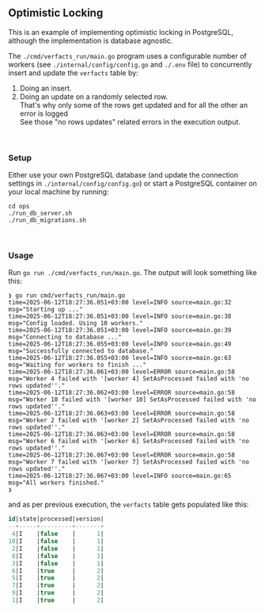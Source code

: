 ## Optimistic Locking

This is an example of implementing optimistic locking in PostgreSQL, although the implementation is database agnostic.

The `./cmd/verfacts_run/main.go` program uses a configurable number of workers (see `./internal/config/config.go` and `./.env` file) to concurrently insert and update the `verfacts` table by:

1. Doing an insert.
2. Doing an update on a randomly selected row.\
   That's why only some of the rows get updated and for all the other an error is logged\
   See those "no rows updates" related errors in the execution output.

<br/>

### Setup

Either use your own PostgreSQL database (and update the connection settings in `./internal/config/config.go`) or start a PostgreSQL container on your local machine by running:

```shell
cd ops
./run_db_server.sh
./run_db_migrations.sh
```

<br/>

### Usage

Run `go run ./cmd/verfacts_run/main.go`.
The output will look something like this:

```
❯ go run cmd/verfacts_run/main.go
time=2025-06-12T18:27:36.051+03:00 level=INFO source=main.go:32 msg="Starting up ..."
time=2025-06-12T18:27:36.051+03:00 level=INFO source=main.go:38 msg="Config loaded. Using 10 workers."
time=2025-06-12T18:27:36.051+03:00 level=INFO source=main.go:39 msg="Connecting to database ..."
time=2025-06-12T18:27:36.055+03:00 level=INFO source=main.go:49 msg="Successfully connected to database."
time=2025-06-12T18:27:36.055+03:00 level=INFO source=main.go:63 msg="Waiting for workers to finish ..."
time=2025-06-12T18:27:36.061+03:00 level=ERROR source=main.go:58 msg="Worker 4 failed with '[worker 4] SetAsProcessed failed with 'no rows updated''."
time=2025-06-12T18:27:36.062+03:00 level=ERROR source=main.go:58 msg="Worker 10 failed with '[worker 10] SetAsProcessed failed with 'no rows updated''."
time=2025-06-12T18:27:36.063+03:00 level=ERROR source=main.go:58 msg="Worker 2 failed with '[worker 2] SetAsProcessed failed with 'no rows updated''."
time=2025-06-12T18:27:36.063+03:00 level=ERROR source=main.go:58 msg="Worker 6 failed with '[worker 6] SetAsProcessed failed with 'no rows updated''."
time=2025-06-12T18:27:36.067+03:00 level=ERROR source=main.go:58 msg="Worker 7 failed with '[worker 7] SetAsProcessed failed with 'no rows updated''."
time=2025-06-12T18:27:36.067+03:00 level=INFO source=main.go:65 msg="All workers finished."
❯
```

and as per previous execution, the `verfacts` table gets populated like this:

```sql
id|state|processed|version|
--+-----+---------+-------+
 4|I    |false    |      1|
10|I    |false    |      1|
 2|I    |false    |      1|
 8|I    |false    |      1|
 3|I    |false    |      1|
 6|I    |true     |      2|
 5|I    |true     |      2|
 7|I    |true     |      2|
 9|I    |true     |      2|
 1|I    |true     |      2|
```
